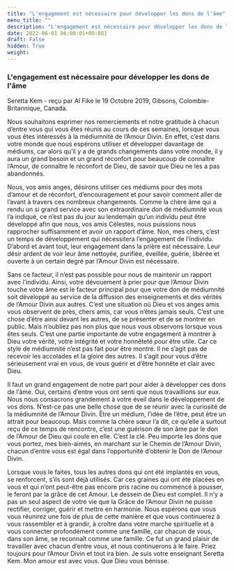 ```yaml
---
title: "L'engagement est nécessaire pour développer les dons de l'âme"
menu_title: ""
description: "L'engagement est nécessaire pour développer les dons de l'âme"
date: 2022-06-01 06:00:01+00:881
draft: False
hidden: True
weight:
---
```

### L'engagement est nécessaire pour développer les dons de l'âme

Seretta Kem - reçu par Al Fike le 19 Octobre 2019, Gibsons, Colombie-Britannique, Canada.

Nous souhaitons exprimer nos remerciements et notre gratitude à chacun d’entre vous qui vous êtes réunis au cours de ces semaines, lorsque vous vous êtes intéressés à la médiumnité de l’Amour Divin. En effet, c’est dans votre monde que nous espérons utiliser et développer davantage de médiums, car alors qu’il y a de grands changements dans votre monde, il y aura un grand besoin et un grand réconfort pour beaucoup de connaître l’Amour, de connaître le réconfort de Dieu, de savoir que Dieu ne les a pas abandonnés.

Nous, vos amis anges, désirons utiliser ces médiums pour des mots d’amour et de réconfort, d’encouragement et pour savoir comment aller de l’avant à travers ces nombreux changements. Comme la chère âme qui a rendu un si grand service avec son extraordinaire don de médiumnité vous l’a indiqué, ce n’est pas du jour au lendemain qu’un individu peut être développé afin que nous, vos amis Célestes, nous puissions nous rapprocher suffisamment et avoir un rapport d’âme. Non, mes chers, c’est un temps de développement qui nécessitera l’engagement de l’individu. D’abord et avant tout, leur engagement dans la prière est nécessaire. Leur désir ardent de voir leur âme nettoyée, purifiée, éveillée, guérie, libérée et ouverte à un certain degré par l’Amour Divin est nécessaire.

Sans ce facteur, il n’est pas possible pour nous de maintenir un rapport avec l’individu. Ainsi, votre dévouement à prier pour que l’Amour Divin touche votre âme est le facteur principal pour que votre don de médiumnité soit développé au service de la diffusion des enseignements et des vérités de l’Amour Divin aux autres. C’est une situation où Dieu et vos anges amis vous observent de près, chers amis, car vous n’êtes jamais seuls. C’est une chose d’être ainsi devant les autres, de se présenter et de se montrer en public. Mais n’oubliez pas non plus que nous vous observons lorsque vous êtes seuls. C’est une partie importante de votre engagement à montrer à Dieu votre vérité, votre intégrité et votre honnêteté pour être utile. Car ce style de médiumnité n’est pas fait pour être montré. Il ne s’agit pas de recevoir les accolades et la gloire des autres. Il s’agit pour vous d’être sérieusement vrai en vous, de vous guérir et d’être honnête et clair avec Dieu.

Il faut un grand engagement de notre part pour aider à développer ces dons de l’âme. Oui, certains d’entre vous ont senti que nous travaillions sur eux. Nous nous consacrons grandement à votre éveil dans le développement de vos dons. N’est-ce pas une belle chose que de se réunir avec la curiosité de la médiumnité de l’Amour Divin. Être un médium, l’idée de l’être, peut être un attrait pour beaucoup. Mais comme la chère sœur l’a dit, ce qu’elle a surtout reçu de ce temps de rencontre, c’est une guérison de son âme par le don de l’Amour de Dieu qui coule en elle. C’est la clé. Peu importe les dons que vous portez, mes bien-aimés, en marchant sur le Chemin de l’Amour Divin, chacun d’entre vous est égal dans l’opportunité d’obtenir le Don de l’Amour Divin.

Lorsque vous le faites, tous les autres dons qui ont été implantés en vous, se renforcent, s’ils sont déjà utilisés. Car ces graines qui ont été placées en vous et qui n’ont peut-être pas encore pris racine ou commencé à pousser, le feront par la grâce de cet Amour. Le dessein de Dieu est complet. Il n’y a pas un seul aspect de votre vie que la Grâce de l’Amour Divin ne puisse rectifier, corriger, guérir et mettre en harmonie. Nous espérons que vous vous réunirez une fois de plus de cette manière et que vous continuerez à vous rassembler et à grandir, à croître dans votre marche spirituelle et à vous connecter profondément comme une famille, car chacun de vous, dans son âme, se reconnaît comme une famille. Ce fut un grand plaisir de travailler avec chacun d’entre vous, et nous continuerons à le faire. Priez toujours pour l’Amour Divin et tout ira bien. Je suis votre enseignant Seretta Kem. Mon amour est avec vous. Que Dieu vous bénisse.
